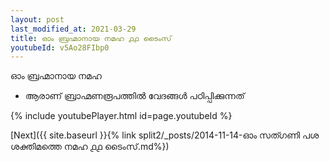 ```yaml
---
layout: post
last_modified_at: 2021-03-29
title: ഓം ബ്രഹ്മാനായ നമഹ ൧൧ ടൈംസ്
youtubeId: v5Ao28FIbp0
---
```

 
 
 ഓം ബ്രഹ്മാനായ നമഹ 
 
 -  ആരാണ് ബ്രാഹ്മണരൂപത്തിൽ വേദങ്ങൾ പഠിപ്പിക്കുന്നത് 
 
  
 
  
 
 
 
 
 
 


{% include youtubePlayer.html id=page.youtubeId %}
 
[Next]({{ site.baseurl }}{% link  split2/_posts/2014-11-14-ഓം സത്ഗണി പശ ശക്തിമത്തെ നമഹ ൧൧ ടൈംസ്.md%})
 
